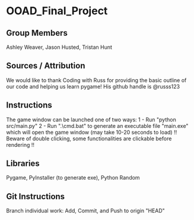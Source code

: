 # OOAD_Final_Project

## Group Members
Ashley Weaver, Jason Husted, Tristan Hunt

## Sources / Attribution
We would like to thank Coding with Russ for providing the basic outline of our code and helping us learn pygame! His github handle is @russs123

## Instructions
The game window can be launched one of two ways:
1 - Run "python src/main.py"
2 - Run ".\cmd.bat" to generate an executable file "main.exe" which will open the game window (may take 10-20 seconds to load)
!! Beware of double clicking, some functionalities are clickable before rendering !!

## Libraries
Pygame, PyInstaller (to generate exe), Python Random

## Git Instructions
Branch individual work: Add, Commit, and Push to origin "HEAD"